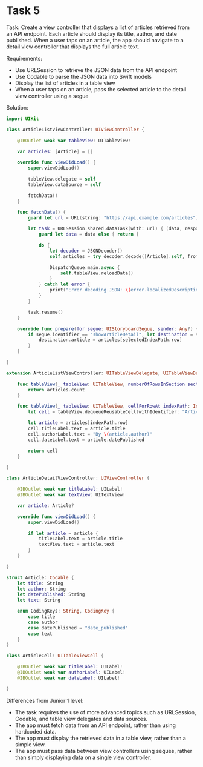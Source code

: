 # Task 5

Task: Create a view controller that displays a list of articles retrieved from
an API endpoint. Each article should display its title, author, and date
published. When a user taps on an article, the app should navigate to a detail
view controller that displays the full article text.

Requirements:

-   Use URLSession to retrieve the JSON data from the API endpoint
-   Use Codable to parse the JSON data into Swift models
-   Display the list of articles in a table view
-   When a user taps on an article, pass the selected article to the detail view
    controller using a segue

Solution:

```swift
import UIKit

class ArticleListViewController: UIViewController {

    @IBOutlet weak var tableView: UITableView!

    var articles: [Article] = []

    override func viewDidLoad() {
        super.viewDidLoad()

        tableView.delegate = self
        tableView.dataSource = self

        fetchData()
    }

    func fetchData() {
        guard let url = URL(string: "https://api.example.com/articles") else { return }

        let task = URLSession.shared.dataTask(with: url) { (data, response, error) in
            guard let data = data else { return }

            do {
                let decoder = JSONDecoder()
                self.articles = try decoder.decode([Article].self, from: data)

                DispatchQueue.main.async {
                    self.tableView.reloadData()
                }
            } catch let error {
                print("Error decoding JSON: \(error.localizedDescription)")
            }
        }

        task.resume()
    }

    override func prepare(for segue: UIStoryboardSegue, sender: Any?) {
        if segue.identifier == "showArticleDetail", let destination = segue.destination as? ArticleDetailViewController, let selectedIndexPath = tableView.indexPathForSelectedRow {
            destination.article = articles[selectedIndexPath.row]
        }
    }

}

extension ArticleListViewController: UITableViewDelegate, UITableViewDataSource {

    func tableView(_ tableView: UITableView, numberOfRowsInSection section: Int) -> Int {
        return articles.count
    }

    func tableView(_ tableView: UITableView, cellForRowAt indexPath: IndexPath) -> UITableViewCell {
        let cell = tableView.dequeueReusableCell(withIdentifier: "ArticleCell", for: indexPath) as! ArticleCell

        let article = articles[indexPath.row]
        cell.titleLabel.text = article.title
        cell.authorLabel.text = "By \(article.author)"
        cell.dateLabel.text = article.datePublished

        return cell
    }

}

class ArticleDetailViewController: UIViewController {

    @IBOutlet weak var titleLabel: UILabel!
    @IBOutlet weak var textView: UITextView!

    var article: Article?

    override func viewDidLoad() {
        super.viewDidLoad()

        if let article = article {
            titleLabel.text = article.title
            textView.text = article.text
        }
    }

}

struct Article: Codable {
    let title: String
    let author: String
    let datePublished: String
    let text: String

    enum CodingKeys: String, CodingKey {
        case title
        case author
        case datePublished = "date_published"
        case text
    }
}

class ArticleCell: UITableViewCell {

    @IBOutlet weak var titleLabel: UILabel!
    @IBOutlet weak var authorLabel: UILabel!
    @IBOutlet weak var dateLabel: UILabel!

}

```

Differences from Junior 1 level:

-   The task requires the use of more advanced topics such as URLSession,
    Codable, and table view delegates and data sources.
-   The app must fetch data from an API endpoint, rather than using hardcoded
    data.
-   The app must display the retrieved data in a table view, rather than a
    simple view.
-   The app must pass data between view controllers using segues, rather than
    simply displaying data on a single view controller.
